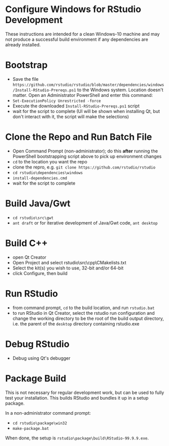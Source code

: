 Configure Windows for RStudio Development
=============================================================================

These instructions are intended for a clean Windows-10 machine and may not
produce a successful build environment if any dependencies are already 
installed.

Bootstrap
=============================================================================
- Save the file `https://github.com/rstudio/rstudio/blob/master/dependencies/windows/Install-RStudio-Prereqs.ps1` to the Windows system. Location doesn't matter. 
Open an Administrator PowerShell and enter this command:
- `Set-ExecutionPolicy Unrestricted -force`
- Execute the downloaded `Install-RStudio-Prereqs.ps1` script 
- wait for the script to complete (UI will be shown when installing Qt, but
don't interact with it, the script will make the selections)

Clone the Repo and Run Batch File
=============================================================================
- Open Command Prompt (non-administrator); do this **after** running the 
PowerShell bootstrapping script above to pick up environment changes
- `cd` to the location you want the repo
- clone the repro, e.g. `git clone https://github.com/rstudio/rstudio`
- `cd rstudio\dependencies\windows`
- `install-dependencies.cmd`
- wait for the script to complete

Build Java/Gwt
=============================================================================
- `cd rstudio\src\gwt`
- `ant draft` or for iterative development of Java/Gwt code, `ant desktop`

Build C++
=============================================================================
- open Qt Creator
- Open Project and select rstudio\src\cpp\CMakelists.txt
- Select the kit(s) you wish to use, 32-bit and/or 64-bit
- click Configure, then build

Run RStudio
=============================================================================
- from command prompt, `cd` to the build location, and run `rstudio.bat`
- to run RStudio in Qt Creator, select the rstudio run configuration and
change the working directory to be the root of the build output directory,
i.e. the parent of the `desktop` directory containing rstudio.exe 

Debug RStudio
=============================================================================
- Debug using Qt's debugger

Package Build
=============================================================================
This is not necessary for regular development work, but can be used to fully 
test your installation. This builds RStudio and bundles it up in a setup package.

In a non-administrator command prompt:
- `cd rstudio\package\win32`
- `make-package.bat`

When done, the setup is `rstudio\package\build\RStudio-99.9.9.exe`.

